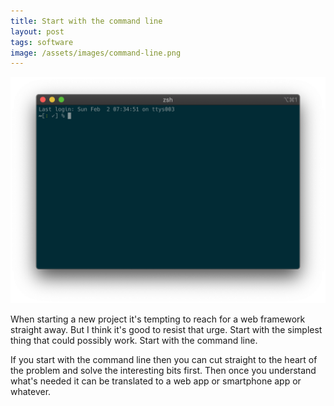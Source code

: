 ```yaml
---
title: Start with the command line
layout: post
tags: software
image: /assets/images/command-line.png
---
```


![Screenshot of the iTerm terminal emulator with zsh prompt](/assets/images/command-line.png)

When starting a new project it's tempting to reach for a web framework straight away. But I think it's good to resist that urge. Start with the simplest thing that could possibly work. Start with the command line.


If you start with the command line then you can cut straight to the heart of the problem and solve the interesting bits first. Then once you understand what's needed it can be translated to a web app or smartphone app or whatever.
